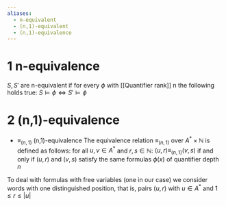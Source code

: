 ```yaml
---
aliases:
  - n-equivalent
  - (n,1)-equivalent
  - (n,1)-equivalence
---
```

# 1 n-equivalence
$S,S'$ are n-equivalent if for every $\phi$ with [[Quantifier rank]] n the following holds true: $S \models \phi \iff S' \models \phi$

# 2 (n,1)-equivalence

- $\equiv_{(n,1)}$ (n,1)-equivalence
	The equivalence relation $\equiv_{(n,1)}$ over $A^* \times \mathbb{N}$ is defined as follows: for all $u,v \in A^*$ and $r,s \in \mathbb{N}$:
	$(u,r)\equiv_{(n,1)}(v,s)$ if and only if $(u,r)$ and $(v,s)$ satisfy the same formulas $\phi(x)$ of quantifier depth $n$

To deal with formulas with free variables (one in our case) we consider words with one distinguished position, that is, pairs $(u,r)$ with $u \in A^*$ and $1 \le r \le |u|$

